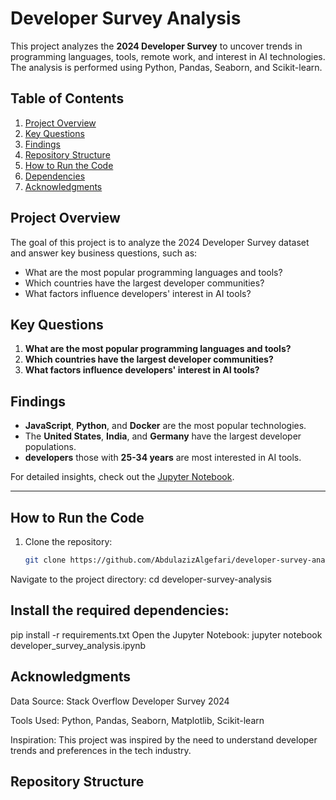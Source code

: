 # Developer Survey Analysis

This project analyzes the **2024 Developer Survey** to uncover trends in programming languages, tools, remote work, and interest in AI technologies. The analysis is performed using Python, Pandas, Seaborn, and Scikit-learn.

## Table of Contents
1. [Project Overview](#project-overview)
2. [Key Questions](#key-questions)
3. [Findings](#findings)
4. [Repository Structure](#repository-structure)
5. [How to Run the Code](#how-to-run-the-code)
6. [Dependencies](#dependencies)
7. [Acknowledgments](#acknowledgments)

## Project Overview
The goal of this project is to analyze the 2024 Developer Survey dataset and answer key business questions, such as:
- What are the most popular programming languages and tools?
- Which countries have the largest developer communities?
- What factors influence developers' interest in AI tools?

## Key Questions
1. **What are the most popular programming languages and tools?**
2. **Which countries have the largest developer communities?**
3. **What factors influence developers' interest in AI tools?**

## Findings
- **JavaScript**, **Python**, and **Docker** are the most popular technologies.
- The **United States**, **India**, and **Germany** have the largest developer populations.
- **developers** those with **25-34 years** are most interested in AI tools.

For detailed insights, check out the [Jupyter Notebook](developer_survey_analysis.ipynb).

---

## How to Run the Code
1. Clone the repository:
   ```bash
   git clone https://github.com/AbdulazizAlgefari/developer-survey-analysis.git

Navigate to the project directory:
  cd developer-survey-analysis
## Install the required dependencies:
 pip install -r requirements.txt
Open the Jupyter Notebook:
jupyter notebook developer_survey_analysis.ipynb

## Acknowledgments
Data Source: Stack Overflow Developer Survey 2024

Tools Used: Python, Pandas, Seaborn, Matplotlib, Scikit-learn

Inspiration: This project was inspired by the need to understand developer trends and preferences in the tech industry.
## Repository Structure
